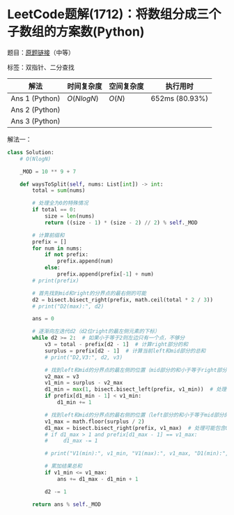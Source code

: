 # LeetCode题解(1712)：将数组分成三个子数组的方案数(Python)

题目：[原题链接](https://leetcode-cn.com/problems/ways-to-split-array-into-three-subarrays/)（中等）

标签：双指针、二分查找

| 解法           | 时间复杂度 | 空间复杂度 | 执行用时       |
| -------------- | ---------- | ---------- | -------------- |
| Ans 1 (Python) | $O(NlogN)$ | $O(N)$     | 652ms (80.93%) |
| Ans 2 (Python) |            |            |                |
| Ans 3 (Python) |            |            |                |

解法一：

```python
class Solution:
    # O(NlogN)

    _MOD = 10 ** 9 + 7

    def waysToSplit(self, nums: List[int]) -> int:
        total = sum(nums)

        # 处理全为0的特殊情况
        if total == 0:
            size = len(nums)
            return ((size - 1) * (size - 2) // 2) % self._MOD

        # 计算前缀和
        prefix = []
        for num in nums:
            if not prefix:
                prefix.append(num)
            else:
                prefix.append(prefix[-1] + num)
        # print(prefix)

        # 首先找到mid和right的分界点的最右侧的可能
        d2 = bisect.bisect_right(prefix, math.ceil(total * 2 / 3))
        # print("D2(max):", d2)

        ans = 0

        # 逐渐向左迭代d2（d2位right的最左侧元素的下标）
        while d2 >= 2:  # 如果小于等于2则左边只有一个点，不够分
            v3 = total - prefix[d2 - 1]  # 计算right部分的和
            surplus = prefix[d2 - 1]  # 计算当前left和mid部分的总和
            # print("D2,V3:", d2, v3)

            # 找到left和mid的分界点的最左侧的位置（mid部分的和小于等于right部分的和）
            v2_max = v3
            v1_min = surplus - v2_max
            d1_min = max(1, bisect.bisect_left(prefix, v1_min))  # 处理可能包含0的情况
            if prefix[d1_min - 1] < v1_min:
                d1_min += 1

            # 找到left和mid的分界点的最右侧的位置（left部分的和小于等于mid部分的和）
            v1_max = math.floor(surplus / 2)
            d1_max = bisect.bisect_right(prefix, v1_max)  # 处理可能包含0的情况
            # if d1_max > 1 and prefix[d1_max - 1] == v1_max:
            #     d1_max -= 1

            # print("V1(min):", v1_min, "V1(max):", v1_max, "D1(min):", d1_min, "D1(max):", d1_max)

            # 累加结果总和
            if v1_min <= v1_max:
                ans += d1_max - d1_min + 1

            d2 -= 1

        return ans % self._MOD
```

